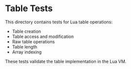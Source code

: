 # Table Tests

This directory contains tests for Lua table operations:

- Table creation
- Table access and modification
- Raw table operations
- Table length
- Array indexing

These tests validate the table implementation in the Lua VM.